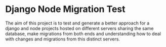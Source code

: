 # Django Node Migration Test
The aim of this project is to test and generate a better approach for a django and node projects hosted on different servers sharing the same database, make migrations from both ends and understanding how to deal with changes and migrations from this distinct servers.


